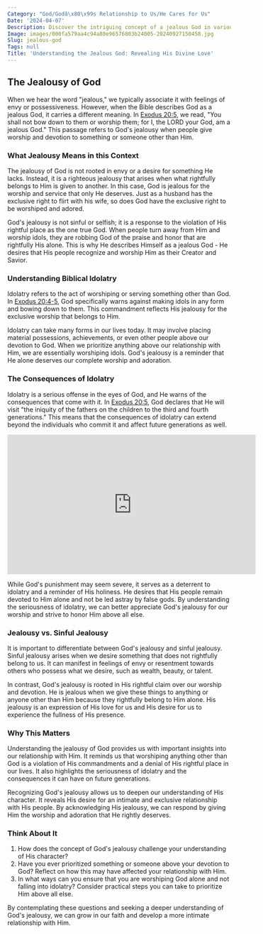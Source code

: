 ```yaml
---
Category: "God/Godâ\x80\x99s Relationship to Us/He Cares for Us"
Date: '2024-04-07'
Description: Discover the intriguing concept of a jealous God in various religious beliefs. Explore the implications and interpretations of this divine attribute.
Image: images/000fa579aa4c94a80e96576803b24005-20240927150458.jpg
Slug: jealous-god
Tags: null
Title: 'Understanding the Jealous God: Revealing His Divine Love'
---
```


## The Jealousy of God

When we hear the word "jealous," we typically associate it with feelings of envy or possessiveness. However, when the Bible describes God as a jealous God, it carries a different meaning. In [Exodus 20:5](https://www.bibleref.com/Exodus/20/Exodus-20-5.html), we read, "You shall not bow down to them or worship them; for I, the LORD your God, am a jealous God." This passage refers to God's jealousy when people give worship and devotion to something or someone other than Him.

### What Jealousy Means in this Context

The jealousy of God is not rooted in envy or a desire for something He lacks. Instead, it is a righteous jealousy that arises when what rightfully belongs to Him is given to another. In this case, God is jealous for the worship and service that only He deserves. Just as a husband has the exclusive right to flirt with his wife, so does God have the exclusive right to be worshiped and adored.

God's jealousy is not sinful or selfish; it is a response to the violation of His rightful place as the one true God. When people turn away from Him and worship idols, they are robbing God of the praise and honor that are rightfully His alone. This is why He describes Himself as a jealous God - He desires that His people recognize and worship Him as their Creator and Savior.

### Understanding Biblical Idolatry

Idolatry refers to the act of worshiping or serving something other than God. In [Exodus 20:4-5](https://www.bibleref.com/Exodus/20/Exodus-20-4.html), God specifically warns against making idols in any form and bowing down to them. This commandment reflects His jealousy for the exclusive worship that belongs to Him.

Idolatry can take many forms in our lives today. It may involve placing material possessions, achievements, or even other people above our devotion to God. When we prioritize anything above our relationship with Him, we are essentially worshiping idols. God's jealousy is a reminder that He alone deserves our complete worship and adoration.

### The Consequences of Idolatry

Idolatry is a serious offense in the eyes of God, and He warns of the consequences that come with it. In [Exodus 20:5](https://www.bibleref.com/Exodus/20/Exodus-20-5.html), God declares that He will visit "the iniquity of the fathers on the children to the third and fourth generations." This means that the consequences of idolatry can extend beyond the individuals who commit it and affect future generations as well.


<iframe width="560" height="315" src="https://www.youtube.com/embed/0_4ftuQxhio" frameborder="0" allow="autoplay; encrypted-media" allowfullscreen></iframe>


While God's punishment may seem severe, it serves as a deterrent to idolatry and a reminder of His holiness. He desires that His people remain devoted to Him alone and not be led astray by false gods. By understanding the seriousness of idolatry, we can better appreciate God's jealousy for our worship and strive to honor Him above all else.

### Jealousy vs. Sinful Jealousy

It is important to differentiate between God's jealousy and sinful jealousy. Sinful jealousy arises when we desire something that does not rightfully belong to us. It can manifest in feelings of envy or resentment towards others who possess what we desire, such as wealth, beauty, or talent.

In contrast, God's jealousy is rooted in His rightful claim over our worship and devotion. He is jealous when we give these things to anything or anyone other than Him because they rightfully belong to Him alone. His jealousy is an expression of His love for us and His desire for us to experience the fullness of His presence.

### Why This Matters

Understanding the jealousy of God provides us with important insights into our relationship with Him. It reminds us that worshiping anything other than God is a violation of His commandments and a denial of His rightful place in our lives. It also highlights the seriousness of idolatry and the consequences it can have on future generations.

Recognizing God's jealousy allows us to deepen our understanding of His character. It reveals His desire for an intimate and exclusive relationship with His people. By acknowledging His jealousy, we can respond by giving Him the worship and adoration that He rightly deserves.

### Think About It

1. How does the concept of God's jealousy challenge your understanding of His character?
2. Have you ever prioritized something or someone above your devotion to God? Reflect on how this may have affected your relationship with Him.
3. In what ways can you ensure that you are worshiping God alone and not falling into idolatry? Consider practical steps you can take to prioritize Him above all else.

By contemplating these questions and seeking a deeper understanding of God's jealousy, we can grow in our faith and develop a more intimate relationship with Him.